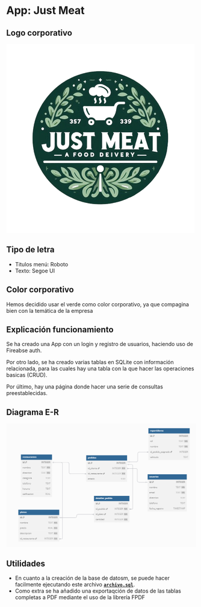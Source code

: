 # App: Just Meat

## Logo corporativo
![logo](ui/res/logo.png)

## Tipo de letra
- Titulos menú: Roboto
- Texto: Segoe UI

## Color corporativo
Hemos decidido usar el verde como color corporativo, ya que compagina bien con la temática de la empresa

## Explicación funcionamiento
Se ha creado una App con un login y registro de usuarios, haciendo uso de Fireabse auth.

Por otro lado, se ha creado varias tablas en SQLite con información relacionada, para las cuales hay una tabla con la que hacer las operaciones basicas (CRUD).

Por último, hay una página donde hacer una serie de consultas preestablecidas.


## Diagrama E-R
![diagrama](ui/res/diagrama.png)

## Utilidades
 - En cuanto a la creación de la base de datosm, se puede hacer facilmente ejecutando este archivo [**`archivo.sql`**](ruta/al/archivo.sql).
 - Como extra se ha añadido una exportaqción de datos de las tablas completas a PDF mediante el uso de la librería FPDF
 
